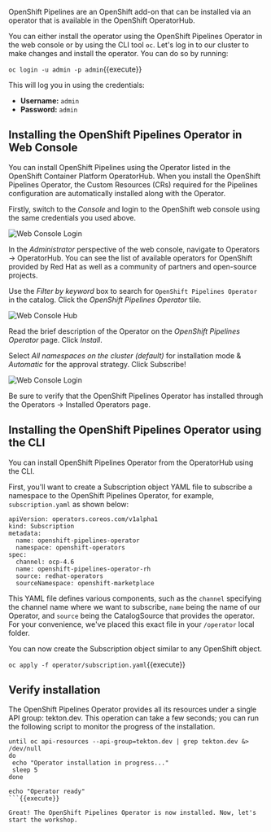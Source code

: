 OpenShift Pipelines are an OpenShift add-on that can be installed via an operator that is available in the OpenShift OperatorHub.

You can either install the operator using the OpenShift Pipelines Operator in the web console or by using the CLI tool `oc`. Let's log in to our cluster to make changes and install the operator. You can do so by running:

`oc login -u admin -p admin`{{execute}}

This will log you in using the credentials:

* **Username:** ``admin``
* **Password:** ``admin``

## Installing the OpenShift Pipelines Operator in Web Console

You can install OpenShift Pipelines using the Operator listed in the OpenShift Container Platform OperatorHub. When you install the OpenShift Pipelines Operator, the Custom Resources (CRs) required for the Pipelines configuration are automatically installed along with the Operator.

Firstly, switch to the _Console_ and login to the OpenShift web console using the same credentials you used above.

![Web Console Login](ocp-demo-session/assets/middleware/pipelines/web-console-login.png)

In the _Administrator_ perspective of the web console, navigate to Operators → OperatorHub. You can see the list of available operators for OpenShift provided by Red Hat as well as a community of partners and open-source projects.

Use the _Filter by keyword_ box to search for `OpenShift Pipelines Operator` in the catalog. Click the _OpenShift Pipelines Operator_ tile.

![Web Console Hub](../../assets/middleware/pipelines/web-console-hub.png)

Read the brief description of the Operator on the _OpenShift Pipelines Operator_ page. Click _Install_.

Select _All namespaces on the cluster (default)_ for installation mode & _Automatic_ for the approval strategy. Click Subscribe!

![Web Console Login](../../assets/middleware/pipelines/web-console-settings.png)

Be sure to verify that the OpenShift Pipelines Operator has installed through the Operators → Installed Operators page.

## Installing the OpenShift Pipelines Operator using the CLI

You can install OpenShift Pipelines Operator from the OperatorHub using the CLI.

First, you'll want to create a Subscription object YAML file to subscribe a namespace to the OpenShift Pipelines Operator, for example, `subscription.yaml` as shown below:

```
apiVersion: operators.coreos.com/v1alpha1
kind: Subscription
metadata:
  name: openshift-pipelines-operator
  namespace: openshift-operators 
spec:
  channel: ocp-4.6
  name: openshift-pipelines-operator-rh
  source: redhat-operators
  sourceNamespace: openshift-marketplace
```

This YAML file defines various components, such as the `channel` specifying the channel name where we want to subscribe, `name` being the name of our Operator, and `source` being the CatalogSource that provides the operator. For your convenience, we've placed this exact file in your `/operator` local folder. 

You can now create the Subscription object similar to any OpenShift object.

`oc apply -f operator/subscription.yaml`{{execute}}

## Verify installation

The OpenShift Pipelines Operator provides all its resources under a single API group: tekton.dev. This operation can take a few seconds; you can run the following script to monitor the progress of the installation.

```
until oc api-resources --api-group=tekton.dev | grep tekton.dev &> /dev/null
do 
 echo "Operator installation in progress..."
 sleep 5
done

echo "Operator ready"
```{{execute}}

Great! The OpenShift Pipelines Operator is now installed. Now, let's start the workshop.
